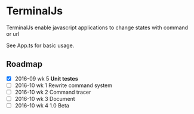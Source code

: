# TerminalJs

TerminalJs enable javascript applications to change states with command or url

See App.ts for basic usage.

## Roadmap
- [x] 2016-09 wk 5 **Unit testes**
- [ ] 2016-10 wk 1 Rewrite command system
- [ ] 2016-10 wk 2 Command tracer
- [ ] 2016-10 wk 3 Document
- [ ] 2016-10 wk 4 1.0 Beta
